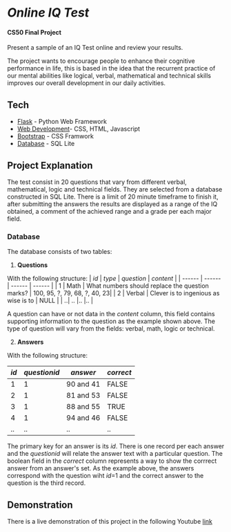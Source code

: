 # _Online IQ Test_
#### CS50 Final Project
Present a sample of an IQ Test online and review your results. 

The project wants to encourage people to enhance their cognitive performance in life, this is based in the idea that the recurrent practice of our mental abilities like logical, verbal, mathematical and technical skills improves our overall development in our daily activities.

## Tech
- [Flask](https://flask.palletsprojects.com/en/2.1.x/#) - Python Web Framework
- [Web Development](https://www.w3schools.com/whatis/)- CSS, HTML, Javascript
- [Bootstrap](https://getbootstrap.com/) - CSS Framwork
- [Database](https://www.sqlite.org/index.html) - SQL Lite

## Project Explanation

The test consist in 20 questions that vary from different verbal, mathematical, logic and technical fields. They are selected from a database constructed in SQL Lite. There is a limit of 20 minute timeframe to finish it, after submitting the answers the results are displayed as a range of the IQ obtained, a comment of the achieved range and a grade per each major field.

### Database
The database consists of two tables:
1) **Questions**

With the following structure:
| *id* | *type* | *question* | *content* |
| ------ | ------ | ------ | ------ |
| 1 | Math | What numbers should replace the question marks? | 100, 95, ?, 79, 68, ?, 40, 23|
| 2 | Verbal | Clever is to ingenious as wise is to  | NULL |
| ..| .. |.. |.. |

A question can have or not data in the *content* column, this field contains supporting information to the question as the example shown above. The type of question will vary from the fields: verbal, math, logic or technical.

2) **Answers**

With the following structure:

| *id* | *questionid* | *answer* | *correct* |
| ------ | ------ | ------ | ------ |
| 1 | 1 | 90 and 41 | FALSE |
| 2 | 1 | 81 and 53  | FALSE |
| 3 | 1 | 88 and 55  | TRUE |
| 4 | 1 | 94 and 46  | FALSE |
| ..| .. |.. |.. |

The primary key for an answer is its *id*. There is one record per each answer and the *questionid* will relate the answer text with a particular question. The boolean field in the *correct* column represents a way to show the corrrect answer from an answer's set. As the example above, the answers correspond with the question wiht *id*=1 and the correct answer to the question is the third record.

## Demonstration
There is a live demonstration of this project in the following Youtube [link](https://youtu.be/sq2JY4tL0XM)

